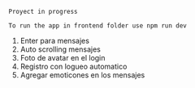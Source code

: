 ``` Proyect in progress ```

``` To run the app in frontend folder use npm run dev ```

1. Enter para mensajes
2. Auto scrolling mensajes
3. Foto de avatar en el login
4. Registro con logueo automatico
5. Agregar emoticones en los mensajes


